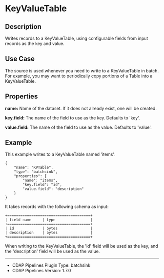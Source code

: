 # KeyValueTable


Description
-----------
Writes records to a KeyValueTable, using configurable fields from input records as the
key and value.

Use Case
--------
The source is used whenever you need to write to a KeyValueTable in batch. For example,
you may want to periodically copy portions of a Table into a KeyValueTable.

Properties
----------
**name:** Name of the dataset. If it does not already exist, one will be created.

**key.field:** The name of the field to use as the key. Defaults to 'key'.

**value.field:** The name of the field to use as the value. Defaults to 'value'.

Example
-------
This example writes to a KeyValueTable named 'items':

    {
        "name": "KVTable",
        "type": "batchsink",
        "properties": {
            "name": "items",
            "key.field": "id",
            "value.field": "description"
        }
    }

It takes records with the following schema as input:

    +======================================+
    | field name     | type                |
    +======================================+
    | id             | bytes               |
    | description    | bytes               |
    +======================================+

When writing to the KeyValueTable, the 'id' field will be used as the key,
and the 'description' field will be used as the value.

---
- CDAP Pipelines Plugin Type: batchsink
- CDAP Pipelines Version: 1.7.0
